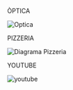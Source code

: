 ÒPTICA

![Optica](https://user-images.githubusercontent.com/120043339/223418738-bb7eec5d-e5a0-4dd8-8bc5-655a20818c96.png)

PIZZERIA

![Diagrama Pizzeria](https://user-images.githubusercontent.com/120043339/223435027-c9659d95-99d2-43c0-bcda-08d0988aaca3.png)

YOUTUBE

![youtube](https://user-images.githubusercontent.com/120043339/226586341-78c7c8e2-fc05-4f9e-92d9-9afa3465e163.png)
